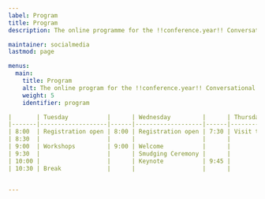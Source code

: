 ```yaml
---
label: Program
title: Program
description: The online programme for the !!conference.year!! Conversational User Interfaces conference.

maintainer: socialmedia
lastmod: page

menus:
  main:
    title: Program
    alt: The online program for the !!conference.year!! Conversational User Interfaces conference
    weight: 5
    identifier: program 

|       | Tuesday           |      | Wednesday         |      | Thursday                   |
|-------|-------------------|------|-------------------|------|----------------------------|
| 8:00  | Registration open | 8:00 | Registration open | 7:30 | Visit to St. Jacobs Market |
| 8:30  |                   |      |                   |      |                            |
| 9:00  | Workshops         | 9:00 | Welcome           |      |                            |
| 9:30  |                   |      | Smudging Ceremony |      |                            |
| 10:00 |                   |      | Keynote           | 9:45 |                            |
| 10:30 | Break             |      |                   |      |                            |


---
```



